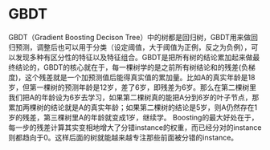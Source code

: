 # GBDT

GBDT（Gradient Boosting Decison Tree）中的树都是回归树，GBDT用来做回归预测，调整后也可以用于分类（设定阈值，大于阈值为正例，反之为负例），可以发现多种有区分性的特征以及特征组合。GBDT是把所有树的结论累加起来做最终结论的，GBDT的核心就在于，每一棵树学的是之前所有树结论和的残差(负梯度)，这个残差就是一个加预测值后能得真实值的累加量。比如A的真实年龄是18岁，但第一棵树的预测年龄是12岁，差了6岁，即残差为6岁。那么在第二棵树里我们把A的年龄设为6岁去学习，如果第二棵树真的能把A分到6岁的叶子节点，那累加两棵树的结论就是A的真实年龄；如果第二棵树的结论是5岁，则A仍然存在1岁的残差，第三棵树里A的年龄就变成1岁，继续学。 Boosting的最大好处在于，每一步的残差计算其实变相地增大了分错instance的权重，而已经分对的instance则都趋向于0。这样后面的树就能越来越专注那些前面被分错的instance。

# 